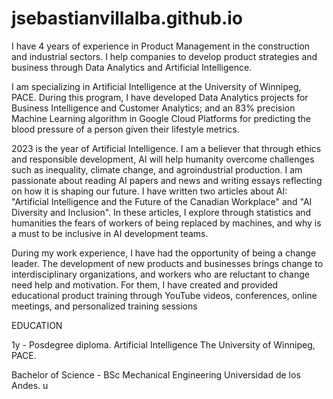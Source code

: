 # jsebastianvillalba.github.io
I have 4 years of experience in Product Management in the construction and industrial sectors. I help companies to develop product strategies and business through Data Analytics and Artificial Intelligence.

I am specializing in Artificial Intelligence at the University of Winnipeg, PACE. During this program, I have developed Data Analytics projects for Business Intelligence and Customer Analytics; and an 83% precision Machine Learning algorithm in Google Cloud Platforms for predicting the blood pressure of a person given their lifestyle metrics. 

2023 is the year of Artificial Intelligence. I am a believer that through ethics and responsible development, AI will help humanity overcome challenges such as inequality, climate change, and agroindustrial production. I am passionate about reading AI papers and news and writing essays reflecting on how it is shaping our future. I have written two articles about AI: "Artificial Intelligence and the Future of the Canadian Workplace" and "AI Diversity and Inclusion". In these articles, I explore through statistics and humanities the fears of workers of being replaced by machines, and why is a must to be inclusive in AI development teams. 

During my work experience, I have had the opportunity of being a change leader. The development of new products and businesses brings change to interdisciplinary organizations, and workers who are reluctant to change need help and motivation. For them, I have created and provided educational product training through YouTube videos, conferences, online meetings, and personalized training sessions

EDUCATION 

1y - Posdegree diploma. Artificial Intelligence
The University of Winnipeg, PACE.

Bachelor of Science - BSc Mechanical Engineering
Universidad de los Andes.
u
